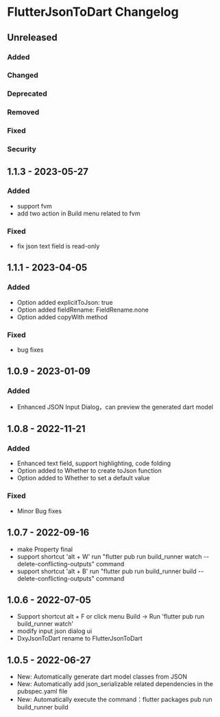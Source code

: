 <!-- Keep a Changelog guide -> https://keepachangelog.com -->

# FlutterJsonToDart Changelog

## Unreleased

### Added

### Changed

### Deprecated

### Removed

### Fixed

### Security

## 1.1.3 - 2023-05-27

### Added
- support fvm
- add two action in Build menu related to fvm 

### Fixed
- fix json text field is read-only

## 1.1.1 - 2023-04-05

### Added
- Option added explicitToJson: true
- Option added fieldRename: FieldRename.none
- Option added copyWith method

### Fixed
- bug fixes

## 1.0.9 - 2023-01-09

### Added
- Enhanced JSON Input Dialog，can preview the generated dart model

## 1.0.8 - 2022-11-21

### Added
- Enhanced text field, support highlighting, code folding
- Option added to Whether to create toJson function
- Option added to Whether to set a default value

### Fixed
- Minor Bug fixes

## 1.0.7 - 2022-09-16
- make Property final
- support shortcut 'alt + W' run "flutter pub run build_runner watch --delete-conflicting-outputs" command
- support shortcut 'alt + B' run "flutter pub run build_runner build --delete-conflicting-outputs" command

## 1.0.6 - 2022-07-05
- Support shortcut alt + F  or click menu Build -> Run 'flutter pub run build_runner watch'
- modify input json dialog ui
- DxyJsonToDart rename to FlutterJsonToDart

## 1.0.5 - 2022-06-27
- New: Automatically generate dart model classes from JSON
- New: Automatically add json_serializable related dependencies in the pubspec.yaml file
- New: Automatically execute the command：flutter packages pub run build_runner build
